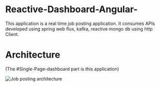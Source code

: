 # Reactive-Dashboard-Angular-

This application is a real time job posting application. It consumes APIs developed using spring web flux, kafka, reactive mongo db using http Client.

# Architecture
(The #Single-Page-dashboard part is this application)

![Job posting architecture](https://github.com/HagosFam/Reactive-Dashboard-Angular-/assets/41420437/1f72de47-4b7f-4b72-baef-f7e1020c0c35)

